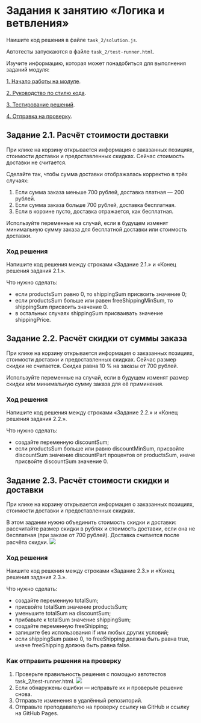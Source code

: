 # Задания к занятию «Логика и ветвления»

Наишите код решения в файле `task_2/solution.js`.

Автотесты запускаются в файле `task_2/test-runner.html`.

Изучите информацию, которая может понадобиться для выполнения заданий модуля:

[1. Начало работы на модуле](../before.md).

[2. Руководство по стилю кода](../styleguide.md).

[3. Тестирование решений](../test.md).

[4. Отправка на проверку](../after.md).

## Задание 2.1. Расчёт стоимости доставки

При клике на корзину открывается информация о заказанных позициях, стоимости доставки и предоставленных скидках. Сейчас стоимость доставки не считается.

Сделайте так, чтобы сумма доставки отображалась корректно в трёх случаях:

1. Если сумма заказа меньше 700 рублей, доставка платная — 200 рублей. 
2. Если сумма заказа больше 700 рублей, доставка бесплатная.
3. Если в корзине пусто, доставка отражается, как бесплатная.

Используйте переменные на случай, если в будущем изменят минимальную сумму заказа для бесплатной доставки или стоимость доставки.

### Ход решения

Напишите код решения между строками «Задание 2.1.» и «Конец решения задания 2.1.».

Что нужно сделать:
- если productsSum равно 0, то shippingSum присвоить значение 0;
- если productsSum больше или равен freeShippingMinSum, то shippingSum присвоить значение 0.
- в остальных случаях shippingSum присваивать значение shippingPrice.

## Задание 2.2. Расчёт скидки от суммы заказа

При клике на корзину открывается информация о заказанных позициях, стоимости доставки и предоставленных скидках. Сейчас размер скидки не считается.
Скидка равна 10 % на заказы от 700 рублей. 

Используйте переменные на случай, если в будущем изменят размер скидки или минимальную сумму заказа для её приминения. 

### Ход решения

Напишите код решения между строками «Задание 2.2.» и «Конец решения задания 2.2.».

Что нужно сделать:
- создайте переменную discountSum;
- если productsSum больше или равно discountMinSum, присвойте discountSum значение discountPart процентов от productsSum, иначе присвойте discountSum значение 0.

## Задание 2.3. Расчёт стоимости скидки и доставки

При клике на корзину открывается информация о заказанных позициях, стоимости доставки и предоставленных скидках.

В этом задании нужно объединить стоимость скидки и доставки: рассчитайте размер скидки в рублях и стоимость доставки, если она не бесплатная (при заказе от 700 рублей). Доставка считается после расчёта скидки.
![](../readme-img/task_2/cart.png)

### Ход решения

Наишите код решения между строками «Задание 2.3.» и «Конец решения задания 2.3.».

Что нужно сделать:
- создайте переменную totalSum;
- присвойте totalSum значение productsSum;
- уменьшите totalSum на discountSum;
- прибавьте к totalSum значение shippingSum;
- создайте переменную freeShipping;
- запишите без использования if или любых других условий;
- если shippingSum равно 0, то freeShipping должна быть равна true, иначе freeShipping должна быть равна false.

### Как отправить решения на проверку
1. Проверьте правильность решения с помощью автотестов task_2/test-runner.html.
![](../readme-img/task_2/test-success.png)
2. Если обнаружены ошибки — исправьте их и проверьте решение снова.
3. Отправьте изменения в удалённый репозиторий.
4. Отправьте преподавателю на проверку ссылку на GitHub и ссылку на GitHub Pages.
